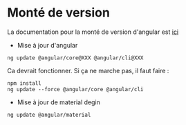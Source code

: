 # Monté de version

La documentation pour la monté de version d'angular est [ici](https://update.angular.io/)

* Mise à jour d'angular
```shell
ng update @angular/core@XXX @angular/cli@XXX
```
Ca devrait fonctionner. Si ça ne marche pas, il faut faire :
```shell
npm install
ng update --force @angular/core @angular/cli
```

* Mise à jour de material degin
```shell
ng update @angular/material
```
